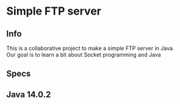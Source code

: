 # Simple FTP server

<h2>Info</h2>
This is a collaborative project to make a simple FTP server in Java. <br>
Our goal is to learn a bit about Socket programming and Java

<h2>Specs<h2/>
Java 14.0.2
